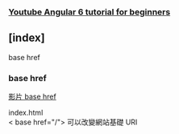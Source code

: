 


### [Youtube Angular 6 tutorial for beginners](https://www.youtube.com/playlist?list=PL6n9fhu94yhWNJaDgh0mfae_9xoQ4E_Zj)  

## [index]  
base href  





### base href  
[影片 base href](https://www.youtube.com/watch?v=lMjN-NXjia4&list=PL6n9fhu94yhWqGD8BuKuX-VTKqlNBj-m6&index=3&ab_channel=kudvenkatkudvenkat%E5%B7%B2%E9%A9%97%E8%AD%89)

index.html  
< base href="/">
可以改變網站基礎 URI  









